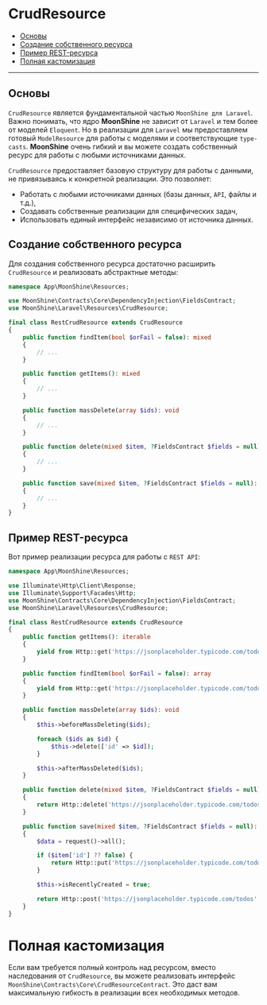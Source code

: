 # CrudResource

- [Основы](#basics)
- [Создание собственного ресурса](#custom-resource)
- [Пример REST-ресурса](#rest-example)
- [Полная кастомизация](#full-customization)

---

<a name="basics"></a>
## Основы

`CrudResource` является фундаментальной частью `MoonShine для Laravel`.
Важно понимать, что ядро **MoonShine** не зависит от `Laravel` и тем более от моделей `Eloquent`.
Но в реализации для `Laravel` мы предоставляем готовый `ModelResource` для работы с моделями и соответствующие `type-casts`.
**MoonShine** очень гибкий и вы можете создать собственный ресурс для работы с любыми источниками данных.

`CrudResource` предоставляет базовую структуру для работы с данными, не привязываясь к конкретной реализации.
Это позволяет:

- Работать с любыми источниками данных (базы данных, `API`, файлы и т.д.),
- Создавать собственные реализации для специфических задач,
- Использовать единый интерфейс независимо от источника данных.

<a name="custom-resource"></a>
## Создание собственного ресурса

Для создания собственного ресурса достаточно расширить `CrudResource` и реализовать абстрактные методы:

```php
namespace App\MoonShine\Resources;

use MoonShine\Contracts\Core\DependencyInjection\FieldsContract;
use MoonShine\Laravel\Resources\CrudResource;

final class RestCrudResource extends CrudResource
{
    public function findItem(bool $orFail = false): mixed
    {
        // ...
    }

    public function getItems(): mixed
    {
        // ...
    }

    public function massDelete(array $ids): void
    {
        // ...
    }

    public function delete(mixed $item, ?FieldsContract $fields = null): bool
    {
        // ...
    }

    public function save(mixed $item, ?FieldsContract $fields = null): mixed
    {
        // ...
    }
}
```

<a name="rest-example"></a>
## Пример REST-ресурса

Вот пример реализации ресурса для работы с `REST API`:

```php
namespace App\MoonShine\Resources;

use Illuminate\Http\Client\Response;
use Illuminate\Support\Facades\Http;
use MoonShine\Contracts\Core\DependencyInjection\FieldsContract;
use MoonShine\Laravel\Resources\CrudResource;

final class RestCrudResource extends CrudResource
{
    public function getItems(): iterable
    {
        yield from Http::get('https://jsonplaceholder.typicode.com/todos')->json();
    }

    public function findItem(bool $orFail = false): array
    {
        yield from Http::get('https://jsonplaceholder.typicode.com/todos/' . $this->getItemID())->json();
    }

    public function massDelete(array $ids): void
    {
        $this->beforeMassDeleting($ids);

        foreach ($ids as $id) {
            $this->delete(['id' => $id]);
        }

        $this->afterMassDeleted($ids);
    }

    public function delete(mixed $item, ?FieldsContract $fields = null): bool
    {
        return Http::delete('https://jsonplaceholder.typicode.com/todos/' . $item['id'])->successful();
    }

    public function save(mixed $item, ?FieldsContract $fields = null): mixed
    {
        $data = request()->all();

        if ($item['id'] ?? false) {
            return Http::put('https://jsonplaceholder.typicode.com/todos/' . $item['id'], $data)->json();
        }

        $this->isRecentlyCreated = true;

        return Http::post('https://jsonplaceholder.typicode.com/todos', $data)->json();
    }
}
```

<a name="full-customization"></a>
# Полная кастомизация

Если вам требуется полный контроль над ресурсом, вместо наследования от `CrudResource`, вы можете реализовать интерфейс `MoonShine\Contracts\Core\CrudResourceContract`.
Это даст вам максимальную гибкость в реализации всех необходимых методов.
